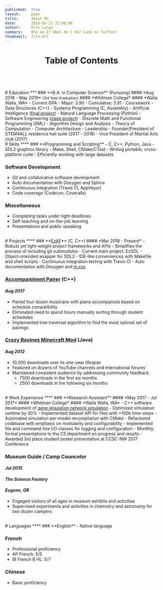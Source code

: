 ```yaml
---
published:  true
layout:     page
title:      About Me
date:       2018-05-21 22:00:00
author:     Kirk Lange
summary:    Who am I? What do I do? Look no further!
thumbnail:  file-alt
---
```


<h1 id="toc">
<center>
<div style="padding-bottom:10px">Table of Contents</div>
<a href="#-education-" style="color:white;"><i class="fa fa-graduation-cap"></i></a> &nbsp;
<a href="#-skills-" style="color:white;"><i class="fa fa-wrench"></i></a> &nbsp;
<a href="#-projects-" style="color:white;"><i class="fa fa-file-code"></i></a> &nbsp;
<a href="#-work-experience-" style="color:white;"><i class="fa fa-briefcase"></i></a> &nbsp;
<a href="#-languages-" style="color:white;"><i class="fa fa-language"></i></a>
</center>
</h1>


<br>
# <i class="fa fa-graduation-cap"></i> Education <span style="float:right;"><a href="#" style="color:white;"><i class="fas fa-arrow-circle-up"></i></a></span>
***
### **B.A. in Computer Science** (Pursuing)
#### *Aug 2016 - May 2019* <small>(3rd Year Graduation)</small>
#### *Whitman College*
#### *Walla Walla, WA*
- Current GPA
  - Major: 3.90
  - Cumulative: 3.91
- Coursework
  - Data Structures (C++)
  - Systems Programming (C, Assembly)
  - Artificial Intelligence (<a target="_blank" href="https://github.com/kirklange/royal-game-of-ur">final project</a>)
  - Natural Language Processing (Python)
  - Software Engineering (<a target="_blank" href="https://github.com/whitman-books-online/whitman-books-online">class project</a>)
  - Discrete Math and Functional Programming (SML)
  - Algorithm Design and Analysis
  - Theory of Computation
  - Computer Architecture
- Leadership
  - Founder/President of STEM4ALL residence hall suite (2017 - 2018)
  - Vice President of Martial Arts club (2017)

<br>
# <i class="fa fa-wrench"></i> Skills <span style="float:right;"><a href="#" style="color:white;"><i class="fas fa-arrow-circle-up"></i></a></span>
****
### **Programming and Scripting**
- C, C++, Python, Java
- SDL2 graphics library
- Make, Shell, CMake/CTest
- Writing portable, cross-platform code
- Efficiently working with large datasets

### **Software Development**
- Git and collaborative software development
- Auto documentation with Doxygen and Sphinx
- Continuous integration (Travis CI, AppVeyor)
- Code coverage (Codecov, Coveralls)

### **Miscellaneous**
- Completing tasks under tight deadlines
- Self-teaching and on-the-job learning
- Presentations and public speaking

<br>
# <i class="fa fa-file-code"></i> Projects <span style="float:right;"><a href="#" style="color:white;"><i class="fas fa-arrow-circle-up"></i></a></span>
****
### **<a target="_blank" href="https://github.com/ezaf">EzAF</a>** (C, C++)
#### *Mar 2018 - Present*
- Robust yet light-weight project frameworks and APIs
- Simplifies the process of including git submodules
- Current main project: EzSDL
  - Object-oriended wrapper for SDL2
  - IDE-like conveniences with Makefile and shell scripts
  - Continuous integration testing with Travis CI
  - Auto documentation with Doxygen and <a target="_blank" href="http://mcss.mosra.cz">m.css</a>

### **<a target="_blank" href="https://github.com/kirklange/accompaniment-pairer">Accompaniment Pairer</a>** (C++)
#### *Aug 2017*
- Paired four dozen musicians with piano accompanists based on schedule compatibility
- Eliminated need to spend hours manually sorting through student schedules
- Implemented tree traversal algorithm to find the most optimal set of pairings

### **<a target="_blank" href="https://www.minecraftforum.net/forums/mapping-and-modding-java-edition/minecraft-mods/1284860-1-5-2-crazy-ravines-and-caves-mod">Crazy Ravines Minecraft Mod</a>** (Java)
#### *Aug 2012*
- 10,000 downloads over its one-year lifespan
- Featured on dozens of YouTube channels and international forums
- Maintained consistent audience by addressing community feedback
  - 7500 downloads in the first six months
  - 2500 downloads in the following six months

<br>
# <i class="fa fa-briefcase"></i> Work Experience <span style="float:right;"><a href="#" style="color:white;"><i class="fas fa-arrow-circle-up"></i></a></span>
****
### **Research Assistant**
#### *May 2017 - Jul 2017*
#### *Whitman College*
#### *Walla Walla, WA*
- C++ software development of <a target="_blank" href="https://github.com/johnastratton/DelayDifferentialEqnSimulator">gene regulation network simulation</a>
- Optimized simulation runtime by 20%
- Implemented dataset API for files with +100k time-steps
- Automated simulation per-model recompilation with CMake
- Refactored codebase with emphasis on modularity and configurability
- Implemented file and command-line I/O classes for logging and configuration
- Monthly, formal presentations to the CS department on progress and results
- Awarded 3rd place student poster presentation at CCSC-NW 2017 Conference

### **Museum Guide / Camp Councelor**
#### *Jul 2015*
#### *The Science Factory*
#### *Eugene, OR*
- Engaged visitors of all ages in museum exhibits and activities
- Supervised experiments and activities in chemsitry and astronomy for two dozen campers

<br>
# <i class="fa fa-language"></i> Languages <span style="float:right;"><a href="#" style="color:white;"><i class="fas fa-arrow-circle-up"></i></a></span>
****
### **English**
- Native language

### **French**
- Professional proficiency
- AP French: 5/5
- IB French B HL: 5/7

### **Chinese**
- Basic proficiency
